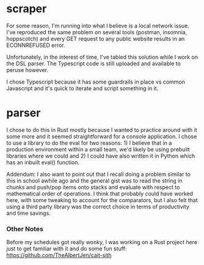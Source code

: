 # scraper
For some reason, I'm running into what I believe is a local network issue. I've reproduced the same problem on several tools (postman, insomnia, hoppscotch) and every GET request to any public website results in an ECONNREFUSED error.

Unfortunately, in the interest of time, I've tabled this solution while I work on the DSL parser. The Typescript code is still uploaded and available to peruse however.

I chose Typescript because it has some guardrails in place vs common Javascript and it's quick to iterate and script something in it.

# parser
I chose to do this in Rust mostly because I wanted to practice around with it some more and it seemed straightforward for a console application. I chose to use a library to do the eval for two reasons: 1) I believe that in a production environment within a small team, we'd likely be using prebuilt libraries where we could and 2) I could have also written it in Python which has an inbuilt eval() function.

Addendum: I also want to point out that I recall doing a problem similar to this in school awhile ago and the general gist was to read the string in chunks and push/pop items onto stacks and evaluate with respect to mathematical order of operations. I think that probably could have worked here, with some tweaking to account for the comparators, but I also felt that using a third party library was the correct choice in terms of productivity and time savings.


### Other Notes
Before my schedules got really wonky, I was working on a Rust project here just to get familiar with it and do some fun stuff: https://github.com/TheAlbertJen/cait-sith 

